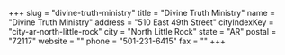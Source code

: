 +++
slug = "divine-truth-ministry"
title = "Divine Truth Ministry"
name = "Divine Truth Ministry"
address = "510 East 49th Street"
cityIndexKey = "city-ar-north-little-rock"
city = "North Little Rock"
state = "AR"
postal = "72117"
website = ""
phone = "501-231-6415"
fax = ""
+++
